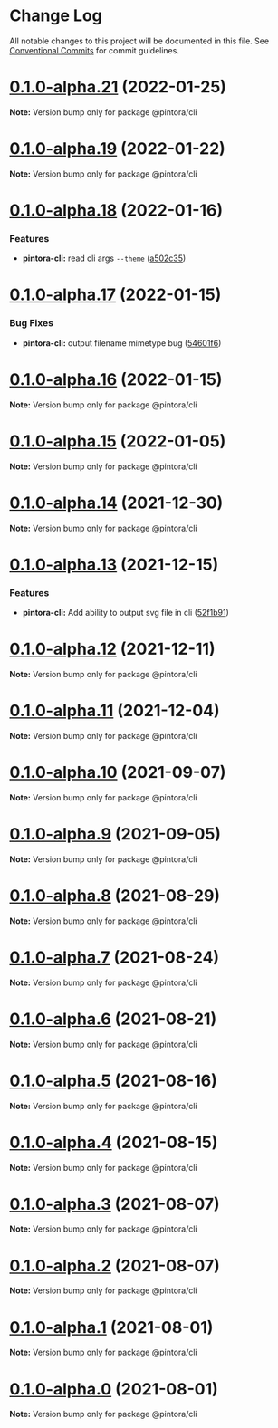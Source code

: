 # Change Log

All notable changes to this project will be documented in this file.
See [Conventional Commits](https://conventionalcommits.org) for commit guidelines.

# [0.1.0-alpha.21](https://github.com/hikerpig/pintora/compare/v0.1.0-alpha.20...v0.1.0-alpha.21) (2022-01-25)

**Note:** Version bump only for package @pintora/cli





# [0.1.0-alpha.19](https://github.com/hikerpig/pintora/compare/v0.1.0-alpha.18...v0.1.0-alpha.19) (2022-01-22)

**Note:** Version bump only for package @pintora/cli





# [0.1.0-alpha.18](https://github.com/hikerpig/pintora/compare/v0.1.0-alpha.17...v0.1.0-alpha.18) (2022-01-16)


### Features

* **pintora-cli:** read cli args `--theme` ([a502c35](https://github.com/hikerpig/pintora/commit/a502c35cf1dbbad65c5847e2752e17711b8dccef))





# [0.1.0-alpha.17](https://github.com/hikerpig/pintora/compare/v0.1.0-alpha.16...v0.1.0-alpha.17) (2022-01-15)


### Bug Fixes

* **pintora-cli:** output filename mimetype bug ([54601f6](https://github.com/hikerpig/pintora/commit/54601f639e351100f040f1e22d9beaedb1658b5e))





# [0.1.0-alpha.16](https://github.com/hikerpig/pintora/compare/v0.1.0-alpha.15...v0.1.0-alpha.16) (2022-01-15)

**Note:** Version bump only for package @pintora/cli





# [0.1.0-alpha.15](https://github.com/hikerpig/pintora/compare/v0.1.0-alpha.14...v0.1.0-alpha.15) (2022-01-05)

**Note:** Version bump only for package @pintora/cli





# [0.1.0-alpha.14](https://github.com/hikerpig/pintora/compare/v0.1.0-alpha.13...v0.1.0-alpha.14) (2021-12-30)

**Note:** Version bump only for package @pintora/cli





# [0.1.0-alpha.13](https://github.com/hikerpig/pintora/compare/v0.1.0-alpha.12...v0.1.0-alpha.13) (2021-12-15)


### Features

* **pintora-cli:** Add ability to output svg file in cli ([52f1b91](https://github.com/hikerpig/pintora/commit/52f1b912e803fbace13af8ab5a761f4ee446e141))





# [0.1.0-alpha.12](https://github.com/hikerpig/pintora/compare/v0.1.0-alpha.11...v0.1.0-alpha.12) (2021-12-11)

**Note:** Version bump only for package @pintora/cli





# [0.1.0-alpha.11](https://github.com/hikerpig/pintora/compare/v0.1.0-alpha.10...v0.1.0-alpha.11) (2021-12-04)

**Note:** Version bump only for package @pintora/cli





# [0.1.0-alpha.10](https://github.com/hikerpig/pintora/compare/v0.1.0-alpha.9...v0.1.0-alpha.10) (2021-09-07)

**Note:** Version bump only for package @pintora/cli





# [0.1.0-alpha.9](https://github.com/hikerpig/pintora/compare/v0.1.0-alpha.8...v0.1.0-alpha.9) (2021-09-05)

**Note:** Version bump only for package @pintora/cli





# [0.1.0-alpha.8](https://github.com/hikerpig/pintora/compare/v0.1.0-alpha.7...v0.1.0-alpha.8) (2021-08-29)

**Note:** Version bump only for package @pintora/cli





# [0.1.0-alpha.7](https://github.com/hikerpig/pintora/compare/v0.1.0-alpha.6...v0.1.0-alpha.7) (2021-08-24)

**Note:** Version bump only for package @pintora/cli





# [0.1.0-alpha.6](https://github.com/hikerpig/pintora/compare/v0.1.0-alpha.5...v0.1.0-alpha.6) (2021-08-21)

**Note:** Version bump only for package @pintora/cli





# [0.1.0-alpha.5](https://github.com/hikerpig/pintora/compare/v0.1.0-alpha.4...v0.1.0-alpha.5) (2021-08-16)

**Note:** Version bump only for package @pintora/cli





# [0.1.0-alpha.4](https://github.com/hikerpig/pintora/compare/v0.1.0-alpha.3...v0.1.0-alpha.4) (2021-08-15)

**Note:** Version bump only for package @pintora/cli





# [0.1.0-alpha.3](https://github.com/hikerpig/pintora/compare/v0.1.0-alpha.2...v0.1.0-alpha.3) (2021-08-07)

**Note:** Version bump only for package @pintora/cli





# [0.1.0-alpha.2](https://github.com/hikerpig/pintora/compare/v0.1.0-alpha.1...v0.1.0-alpha.2) (2021-08-07)

**Note:** Version bump only for package @pintora/cli





# [0.1.0-alpha.1](https://github.com/hikerpig/pintora/compare/v0.1.0-alpha.0...v0.1.0-alpha.1) (2021-08-01)

**Note:** Version bump only for package @pintora/cli





# [0.1.0-alpha.0](https://github.com/hikerpig/pintora/compare/v0.0.1...v0.1.0-alpha.0) (2021-08-01)

**Note:** Version bump only for package @pintora/cli
